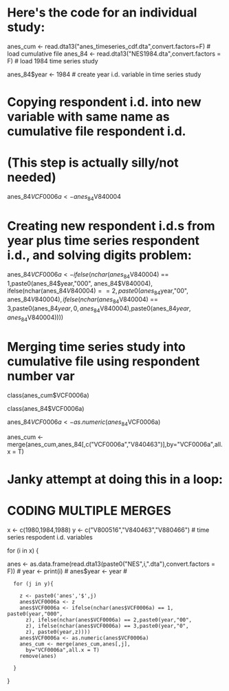 # Here's the code for an individual study:

anes_cum <- read.dta13("anes_timeseries_cdf.dta",convert.factors=F) # load cumulative file
anes_84 <- read.dta13("NES1984.dta",convert.factors = F) # load 1984 time series study

anes_84$year <- 1984 # create year i.d. variable in time series study

# Copying respondent i.d. into new variable with same name as cumulative file respondent i.d.
# (This step is actually silly/not needed)

anes_84$VCF0006a <- anes_84$V840004  

# Creating new respondent i.d.s from year plus time series respondent i.d., and solving digits problem: 

anes_84$VCF0006a <- ifelse(nchar(anes_84$V840004) == 1,paste0(anes_84$year,"000",
  anes_84$V840004), ifelse(nchar(anes_84$V840004) == 2,paste0(anes_84$year,"00",
  anes_84$V840004),ifelse(nchar(anes_84$V840004) == 3,paste0(anes_84$year,0,
  anes_84$V840004),paste0(anes_84$year,anes_84$V840004))))
  

# Merging time series study into cumulative file using respondent number var

class(anes_cum$VCF0006a)

class(anes_84$VCF0006a)

anes_84$VCF0006a <- as.numeric(anes_84$VCF0006a)

anes_cum <- merge(anes_cum,anes_84[,c("VCF0006a","V840463")],by="VCF0006a",all.x = T)

# Janky attempt at doing this in a loop:

# CODING MULTIPLE MERGES

x <- c(1980,1984,1988)
y <- c("V800516","V840463","V880466") # time series respodent i.d. variables

for (i in x) {
  
  anes <- as.data.frame(read.dta13(paste0("NES",i,".dta"),convert.factors = F)) #
  year <- print(i) #
  anes$year <- year #
  
      for (j in y){
    
        z <- paste0('anes','$',j)
        anes$VCF0006a <- z
        anes$VCF0006a <- ifelse(nchar(anes$VCF0006a) == 1, paste0(year,"000",
          z), ifelse(nchar(anes$VCF0006a) == 2,paste0(year,"00",
          z), ifelse(nchar(anes$VCF0006a) == 3,paste0(year,"0",
          z), paste0(year,z))))  
        anes$VCF0006a <- as.numeric(anes$VCF0006a)
        anes_cum <- merge(anes_cum,anes[,j],
          by="VCF0006a",all.x = T)
        remove(anes)
    
      }
  
}




